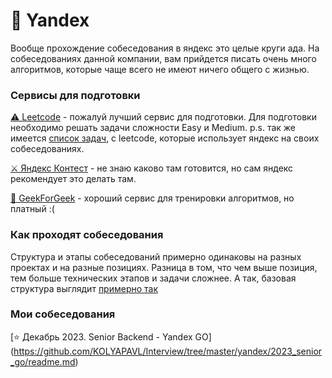 # 🛑 Yandex

Вообще прохождение собеседования в яндекс это целые круги ада. На собеседованиях данной компании, вам прийдется писать очень много алгоритмов, которые чаще всего не имеют ничего общего с жизнью.

### Сервисы для подготовки
[⚠️ Leetcode](https://github.com/KOLYAPAVL/Interview/tree/master/yandex/readme.md) - пожалуй лучший сервис для подготовки. Для подготовки необходимо решать задачи сложности Easy и Medium. p.s. так же имеется [список задач](https://github.com/krishnadey30/LeetCode-Questions-CompanyWise/blob/master/yandex_alltime.csv), с leetcode, которые использует яндекс на своих собеседованиях.

[⚔️ Яндекс Контест](https://contest.yandex.ru/) - не знаю каково там готовится, но сам яндекс рекомендует это делать там.

[💚 GeekForGeek](https://www.geeksforgeeks.org/) - хороший сервис для тренировки алгоритмов, но платный :(

### Как проходят собеседования
Структура и этапы собеседований примерно одинаковы на разных проектах и на разные позициях. Разница в том, что чем выше позиция, тем больше технических этапов и задачи сложнее.
А так, базовая структура выглядит [примерно так](https://github.com/KOLYAPAVL/Interview/tree/master/yandex/presentation.pdf)

### Мои собеседования
[⭐️ Декабрь 2023. Senior Backend - Yandex GO] (https://github.com/KOLYAPAVL/Interview/tree/master/yandex/2023_senior_go/readme.md)
